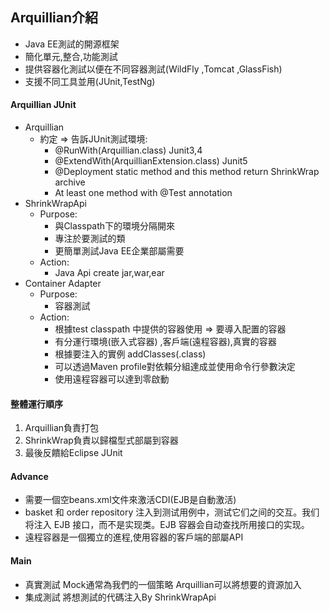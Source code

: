## Arquillian介紹

+ Java EE測試的開源框架
+ 簡化單元,整合,功能測試
+ 提供容器化測試以便在不同容器測試(WildFly ,Tomcat ,GlassFish)
+ 支援不同工具並用(JUnit,TestNg)

#### Arquillian JUnit

+ Arquillian
    + 約定 => 告訴JUnit測試環境:
        + @RunWith(Arquillian.class) Junit3,4
        + @ExtendWith(ArquillianExtension.class) Junit5
        + @Deployment static method and this method return ShrinkWrap archive
        + At least one method with @Test annotation
+ ShrinkWrapApi
    + Purpose:
        + 與Classpath下的環境分隔開來
        + 專注於要測試的類
        + 更簡單測試Java EE企業部屬需要
    + Action:
        + Java Api create jar,war,ear
+ Container Adapter
    + Purpose:
      + 容器測試
    + Action:
      + 根據test classpath 中提供的容器使用 => 要導入配置的容器
      + 有分運行環境(嵌入式容器) ,客戶端(遠程容器),真實的容器
      + 根據要注入的實例 addClasses(.class)
      + 可以透過Maven profile對依賴分組達成並使用命令行參數決定
      + 使用遠程容器可以達到零啟動
#### 整體運行順序
1. Arquillian負責打包
2. ShrinkWrap負責以歸檔型式部屬到容器
3. 最後反饋給Eclipse JUnit

#### Advance
+ 需要一個空beans.xml文件來激活CDI(EJB是自動激活)
+ basket 和 order repository 注入到测试用例中，测试它们之间的交互。我们将注入 EJB 接口，而不是实现类。EJB 容器会自动查找所用接口的实现。
+ 遠程容器是一個獨立的進程,使用容器的客戶端的部屬API

#### Main
+ 真實測試 Mock通常為我們的一個策略 Arquillian可以將想要的資源加入 
+ 集成測試 將想測試的代碼注入By ShrinkWrapApi